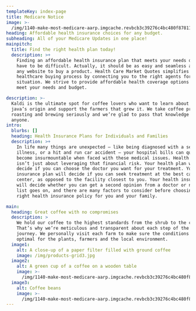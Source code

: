 ```yaml
---
templateKey: index-page
title: Medicare Notice
image: >-
  /img/1140-make-most-medicare-aarp.imgcache.revbcb3c39276c4bc480f87811d850b7e7d.jpg
heading: Affordable health insurance choices for any budget.
subheading: All of your Medicare Updates in one place!
mainpitch:
  title: Find the right health plan today!
  description: >+
    Finding an affordable health insurance plan that meets your needs doesn’t
    have to be difficult. Actually, it should be as easy and seamless as using
    any website to buy a product. Health Care Market Quotes simplifies the
    healthcare buying process by connecting you to the right agents for your
    situation. We strive to provide affordable health coverage options that will
    meet your needs and budget.

description: >-
  Kaldi is the ultimate spot for coffee lovers who want to learn about their
  java’s origin and support the farmers that grew it. We take coffee production,
  roasting and brewing seriously and we’re glad to pass that knowledge to
  anyone.
intro:
  blurbs: []
  heading: Health Insurance Plans for Individuals and Families
  description: >+
    In life many things are unexpected — like being diagnosed with a serious
    illness, or a hit and run car accident — your hospital bills can quickly
    become insurmountable when faced with these medical issues. Health insurance
    isn’t just about leveraging that financial risk. Your health plan will
    decide if you can choose the doctor you want for your treatment. Your health
    insurance plan will decide if you can seek treatment at the best cancer
    center, as opposed to the facility closest to you. Your health insurance
    will decide whether you can get a second opinion from a doctor or not. The
    list goes on, and there are many factors to consider before choosing the
    right health insurance policy for you and your family.

main:
  heading: Great coffee with no compromises
  description: >
    We hold our coffee to the highest standards from the shrub to the cup.
    That’s why we’re meticulous and transparent about each step of the coffee’s
    journey. We personally visit each farm to make sure the conditions are
    optimal for the plants, farmers and the local environment.
  image1:
    alt: A close-up of a paper filter filled with ground coffee
    image: /img/products-grid3.jpg
  image2:
    alt: A green cup of a coffee on a wooden table
    image: >-
      /img/1140-make-most-medicare-aarp.imgcache.revbcb3c39276c4bc480f87811d850b7e7d.jpg
  image3:
    alt: Coffee beans
    image: >-
      /img/1140-make-most-medicare-aarp.imgcache.revbcb3c39276c4bc480f87811d850b7e7d.jpg
---
```


